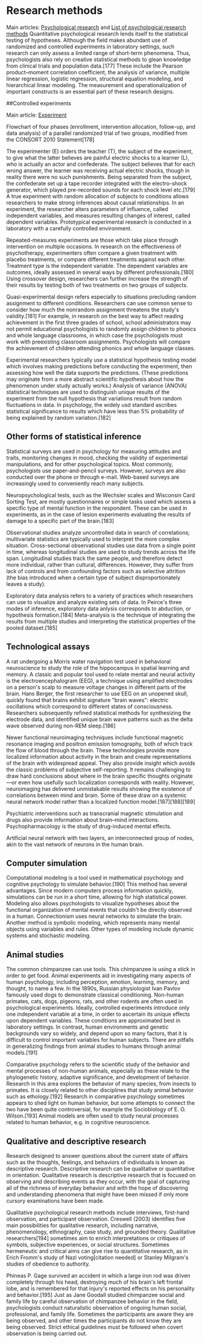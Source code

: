 # Research methods

Main articles: [Psychological research](https://en.wikipedia.org/wiki/Psychological_research) and [List of psychological research methods](https://en.wikipedia.org/wiki/List_of_psychological_research_methods)
Quantitative psychological research lends itself to the statistical testing of hypotheses. Although the field makes abundant use of randomized and controlled experiments in laboratory settings, such research can only assess a limited range of short-term phenomena. Thus, psychologists also rely on creative statistical methods to glean knowledge from clinical trials and population data.[177] These include the Pearson product–moment correlation coefficient, the analysis of variance, multiple linear regression, logistic regression, structural equation modeling, and hierarchical linear modeling. The measurement and operationalization of important constructs is an essential part of these research designs.

##Controlled experiments

Main article: [Experiment](https://en.wikipedia.org/wiki/Experiment)

Flowchart of four phases (enrollment, intervention allocation, follow-up, and data analysis) of a parallel randomized trial of two groups, modified from the CONSORT 2010 Statement[178]

The experimenter (E) orders the teacher (T), the subject of the experiment, to give what the latter believes are painful electric shocks to a learner (L), who is actually an actor and confederate. The subject believes that for each wrong answer, the learner was receiving actual electric shocks, though in reality there were no such punishments. Being separated from the subject, the confederate set up a tape recorder integrated with the electro-shock generator, which played pre-recorded sounds for each shock level etc.[179]
A true experiment with random allocation of subjects to conditions allows researchers to make strong inferences about causal relationships. In an experiment, the researcher alters parameters of influence, called independent variables, and measures resulting changes of interest, called dependent variables. Prototypical experimental research is conducted in a laboratory with a carefully controlled environment.

Repeated-measures experiments are those which take place through intervention on multiple occasions. In research on the effectiveness of psychotherapy, experimenters often compare a given treatment with placebo treatments, or compare different treatments against each other. Treatment type is the independent variable. The dependent variables are outcomes, ideally assessed in several ways by different professionals.[180] Using crossover design, researchers can further increase the strength of their results by testing both of two treatments on two groups of subjects.

Quasi-experimental design refers especially to situations precluding random assignment to different conditions. Researchers can use common sense to consider how much the nonrandom assignment threatens the study's validity.[181] For example, in research on the best way to affect reading achievement in the first three grades of school, school administrators may not permit educational psychologists to randomly assign children to phonics and whole language classrooms, in which case the psychologists must work with preexisting classroom assignments. Psychologists will compare the achievement of children attending phonics and whole language classes.

Experimental researchers typically use a statistical hypothesis testing model which involves making predictions before conducting the experiment, then assessing how well the data supports the predictions. (These predictions may originate from a more abstract scientific hypothesis about how the phenomenon under study actually works.) Analysis of variance (ANOVA) statistical techniques are used to distinguish unique results of the experiment from the null hypothesis that variations result from random fluctuations in data. In psychology, the widely usd standard ascribes statistical significance to results which have less than 5% probability of being explained by random variation.[182]

## Other forms of statistical inference

Statistical surveys are used in psychology for measuring attitudes and traits, monitoring changes in mood, checking the validity of experimental manipulations, and for other psychological topics. Most commonly, psychologists use paper-and-pencil surveys. However, surveys are also conducted over the phone or through e-mail. Web-based surveys are increasingly used to conveniently reach many subjects.

Neuropsychological tests, such as the Wechsler scales and Wisconsin Card Sorting Test, are mostly questionnaires or simple tasks used which assess a specific type of mental function in the respondent. These can be used in experiments, as in the case of lesion experiments evaluating the results of damage to a specific part of the brain.[183]

Observational studies analyze uncontrolled data in search of correlations; multivariate statistics are typically used to interpret the more complex situation. Cross-sectional observational studies use data from a single point in time, whereas longitudinal studies are used to study trends across the life span. Longitudinal studies track the same people, and therefore detect more individual, rather than cultural, differences. However, they suffer from lack of controls and from confounding factors such as selective attrition (the bias introduced when a certain type of subject disproportionately leaves a study).

Exploratory data analysis refers to a variety of practices which researchers can use to visualize and analyze existing sets of data. In Peirce's three modes of inference, exploratory data anlysis corresponds to abduction, or hypothesis formation.[184] Meta-analysis is the technique of integrating the results from multiple studies and interpreting the statistical properties of the pooled dataset.[185]

## Technological assays

A rat undergoing a Morris water navigation test used in behavioral neuroscience to study the role of the hippocampus in spatial learning and memory.
A classic and popular tool used to relate mental and neural activity is the electroencephalogram (EEG), a technique using amplified electrodes on a person's scalp to measure voltage changes in different parts of the brain. Hans Berger, the first researcher to use EEG on an unopened skull, quickly found that brains exhibit signature "brain waves": electric oscillations which correspond to different states of consciousness. Researchers subsequently refined statistical methods for synthesizing the electrode data, and identified unique brain wave patterns such as the delta wave observed during non-REM sleep.[186]

Newer functional neuroimaging techniques include functional magnetic resonance imaging and positron emission tomography, both of which track the flow of blood through the brain. These technologies provide more localized information about activity in the brain and create representations of the brain with widespread appeal. They also provide insight which avoids the classic problems of subjective self-reporting. It remains challenging to draw hard conclusions about where in the brain specific thoughts originate—or even how usefully such localization corresponds with reality. However, neuroimaging has delivered unmistakable results showing the existence of correlations between mind and brain. Some of these draw on a systemic neural network model rather than a localized function model.[187][188][189]

Psychiatric interventions such as transcranial magnetic stimulation and drugs also provide information about brain–mind interactions. Psychopharmacology is the study of drug-induced mental effects.

Artificial neural network with two layers, an interconnected group of nodes, akin to the vast network of neurons in the human brain.

## Computer simulation

Computational modeling is a tool used in mathematical psychology and cognitive psychology to simulate behavior.[190] This method has several advantages. Since modern computers process information quickly, simulations can be run in a short time, allowing for high statistical power. Modeling also allows psychologists to visualize hypotheses about the functional organization of mental events that couldn't be directly observed in a human. Connectionism uses neural networks to simulate the brain. Another method is symbolic modeling, which represents many mental objects using variables and rules. Other types of modeling include dynamic systems and stochastic modeling.

## Animal studies

The common chimpanzee can use tools. This chimpanzee is using a stick in order to get food.
Animal experiments aid in investigating many aspects of human psychology, including perception, emotion, learning, memory, and thought, to name a few. In the 1890s, Russian physiologist Ivan Pavlov famously used dogs to demonstrate classical conditioning. Non-human primates, cats, dogs, pigeons, rats, and other rodents are often used in psychological experiments. Ideally, controlled experiments introduce only one independent variable at a time, in order to ascertain its unique effects upon dependent variables. These conditions are approximated best in laboratory settings. In contrast, human environments and genetic backgrounds vary so widely, and depend upon so many factors, that it is difficult to control important variables for human subjects. There are pitfalls in generalizing findings from animal studies to humans through animal models.[191]

Comparative psychology refers to the scientific study of the behavior and mental processes of non-human animals, especially as these relate to the phylogenetic history, adaptive significance, and development of behavior. Research in this area explores the behavior of many species, from insects to primates. It is closely related to other disciplines that study animal behavior such as ethology.[192] Research in comparative psychology sometimes appears to shed light on human behavior, but some attempts to connect the two have been quite controversial, for example the Sociobiology of E. O. Wilson.[193] Animal models are often used to study neural processes related to human behavior, e.g. in cognitive neuroscience.

## Qualitative and descriptive research
Research designed to answer questions about the current state of affairs such as the thoughts, feelings, and behaviors of individuals is known as descriptive research. Descriptive research can be qualitative or quantitative in orientation. Qualitative research is descriptive research that is focused on observing and describing events as they occur, with the goal of capturing all of the richness of everyday behavior and with the hope of discovering and understanding phenomena that might have been missed if only more cursory examinations have been made.

Qualitative psychological research methods include interviews, first-hand observation, and participant observation. Creswell (2003) identifies five main possibilities for qualitative research, including narrative, phenomenology, ethnography, case study, and grounded theory. Qualitative researchers[194] sometimes aim to enrich interpretations or critiques of symbols, subjective experiences, or social structures. Sometimes hermeneutic and critical aims can give rise to quantitative research, as in Erich Fromm's study of Nazi voting[citation needed] or Stanley Milgram's studies of obedience to authority.


Phineas P. Gage survived an accident in which a large iron rod was driven completely through his head, destroying much of his brain's left frontal lobe, and is remembered for that injury's reported effects on his personality and behavior.[195]
Just as Jane Goodall studied chimpanzee social and family life by careful observation of chimpanzee behavior in the field, psychologists conduct naturalistic observation of ongoing human social, professional, and family life. Sometimes the participants are aware they are being observed, and other times the participants do not know they are being observed. Strict ethical guidelines must be followed when covert observation is being carried out.
